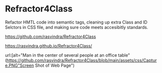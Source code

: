 # Refractor4Class

Refactor HMTL code into semantic tags, cleaning up extra Class and ID Selctors in CSS file, and making sure code meets accesibitly standards.

https://github.com/rasvindra/Refractor4Class

https://rasvindra.github.io/Refractor4Class/

url:[alt="Man in the center of several people at an office table"(https://github.com/rasvindra/Refractor4Class/blob/main/assets/css/Capture.PNG"Screen Shot of Web Page")
